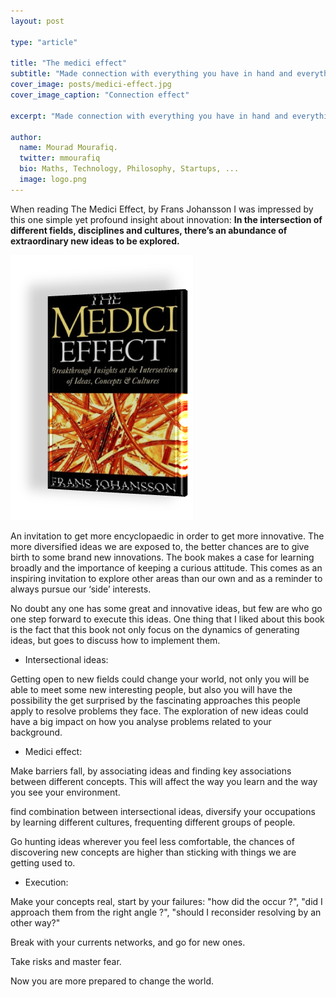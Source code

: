 ```yaml
---
layout: post

type: "article"

title: "The medici effect"
subtitle: "Made connection with everything you have in hand and everything you have in mind."
cover_image: posts/medici-effect.jpg
cover_image_caption: "Connection effect"

excerpt: "Made connection with everything you have in hand and everything you have in mind."

author:
  name: Mourad Mourafiq.
  twitter: mmourafiq
  bio: Maths, Technology, Philosophy, Startups, ...
  image: logo.png
---
```

When reading The Medici Effect, by Frans Johansson I was impressed by this one simple yet profound insight about innovation: **In the intersection of different fields, disciplines and cultures, there’s an abundance of extraordinary new ideas to be explored.**

![medici-effect-cover](/images/posts/medici-effect-cover.png)

An invitation to get more encyclopaedic in order to get more innovative. The more diversified ideas we are exposed to, the better chances are to give birth to some brand new innovations. The book makes a case for learning broadly and the importance of keeping a curious attitude. This comes as an inspiring invitation to explore other areas than our own and as a reminder to always pursue our ‘side’ interests.

No doubt any one has some great and innovative ideas, but few are who go one step forward to execute this ideas. One thing that I liked about this book is the fact that this book not only focus on the dynamics of generating ideas, but goes to discuss how to implement them.

 * Intersectional ideas:

Getting open to new fields could change your world, not only you will be able to meet some new interesting people, but also you will have the possibility the get surprised by the fascinating approaches this people apply to resolve problems they face. The exploration of new ideas could have a big impact on how you analyse problems related to your background.

 * Medici effect:

Make barriers fall, by associating ideas and finding key associations between different concepts. This will affect the way you learn and the way you see your environment.

find combination between intersectional ideas, diversify your occupations by learning different cultures, frequenting different groups of people.

Go hunting ideas wherever you feel less comfortable, the chances of discovering new concepts are higher than sticking with things we are getting used to.

 * Execution:

Make your concepts real, start by your failures: "how did the occur ?", "did I approach them from the right angle ?", "should I reconsider resolving by an other way?"

Break with your currents networks, and go for new ones.

Take risks and master fear.

Now you are more prepared to change the world.
